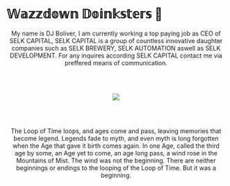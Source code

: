 # **𝕎𝕒𝕫𝕫𝕕𝕠𝕨𝕟 𝔻𝕠𝕚𝕟𝕜𝕤𝕥𝕖𝕣𝕤 👋**

<p align="center">
  My name is DJ Boliver, I am currently working a top paying job as CEO of SELK CAPITAL, SELK CAPITAL is a group of countless innovative daughter companies such as SELK BREWERY, SELK AUTOMATION aswell as SELK DEVELOPMENT. For any inquires according SELK CAPITAL contact me via preffered means of communication.
  </p>
<br><br>
<p align="center">
  <img src="https://munchiesstreetfood.se/wp-content/uploads/2021/03/ezgif-3-13e18e1232fa.gif"
</p>
  
<br><br>
<p align="center">
  The Loop of Time loops, and ages come and pass, leaving memories that become legend. Legends fade to myth, and even myth is long forgotten when the Age that gave it birth comes again. In one Age, called the third age by some, an Age yet to come, an age long pass, a wind rose in the Mountains of Mist. The wind was not the beginning. There are neither beginnings or endings to the looping of the Loop of Time. But it was a beginning.
  </p>
